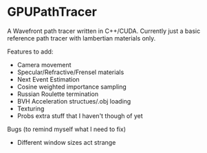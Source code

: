 # GPUPathTracer

A Wavefront path tracer written in C++/CUDA. Currently just a basic reference path tracer with lambertian materials only.

Features to add:
 - Camera movement
 - Specular/Refractive/Frensel materials
 - Next Event Estimation
 - Cosine weighted importance sampling
 - Russian Roulette termination
 - BVH Acceleration structues/.obj loading
 - Texturing
 - Probs extra stuff that I haven't though of yet
 
 Bugs (to remind myself what I need to fix)
 - Different window sizes act strange

